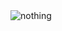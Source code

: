 <img src="[https://www.google.com/url?sa=i&url=https%3A%2F%2Fpixabay.com%2Fimages%2Fsearch%2Fnature%2F&psig=AOvVaw2kI0az1HGJzWy-GT4QARVs&ust=1681591035446000&source=images&cd=vfe&ved=0CBEQjRxqFwoTCNCd5vecqv4CFQAAAAAdAAAAABAD](https://www.planetware.com/wpimages/2020/02/france-in-pictures-beautiful-places-to-photograph-eiffel-tower.jpg)" alt="nothing"/>
